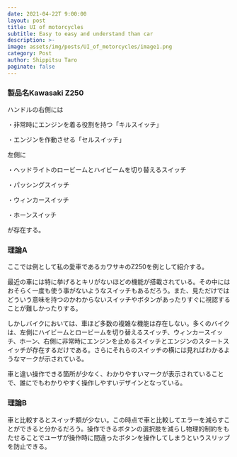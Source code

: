 ```yaml
---
date: 2021-04-22T 9:00:00
layout: post
title: UI of motorcycles
subtitle: Easy to easy and understand than car
description: >-
image: assets/img/posts/UI_of_motorcycles/image1.png
category: Post
author: Shippitsu Taro
paginate: false
---
```


### 製品名Kawasaki Z250
ハンドルの右側には

・非常時にエンジンを着る役割を持つ「キルスイッチ」

・エンジンを作動させる「セルスイッチ」

左側に

・ヘッドライトのロービームとハイビームを切り替えるスイッチ

・パッシングスイッチ

・ウィンカースイッチ

・ホーンスイッチ

が存在する。

### 理論A
ここでは例として私の愛車であるカワサキのZ250を例として紹介する。

最近の車には特に挙げるとキリがないほどの機能が搭載されている。その中にはおそらく一度も使う事がないようなスイッチもあるだろう。また、見ただけではどういう意味を持つのかわからないスイッチやボタンがあったりすぐに視認することが難しかったりする。

しかしバイクにおいては、車ほど多数の複雑な機能は存在しない。多くのバイクは、左側にハイビームとロービームを切り替えるスイッチ、ウィンカースイッチ、ホーン、右側に非常時にエンジンを止めるスイッチとエンジンのスタートスイッチが存在するだけである。さらにそれらのスイッチの横には見ればわかるようなマークが示されている。

車と違い操作できる箇所が少なく、わかりやすいマークが表示されていることで、誰にでもわかりやすく操作しやすいデザインとなっている。

### 理論B
車と比較するとスイッチ類が少ない。この時点で車と比較してエラーを減らすことができると分かるだろう。操作できるボタンの選択肢を減らし物理的制約をもたせることでユーザが操作時に間違ったボタンを操作してしまうというスリップを防止できる。
